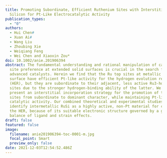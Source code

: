 ```yaml
---
title: Promoting Subordinate, Efficient Ruthenium Sites with Interstitial
  Silicon for Pt‐Like Electrocatalytic Activity
publication_types:
  - "0"
authors:
  - Hui Chen#
  - Xuan Ai#
  - Wang Liu
  - Zhoubing Xie
  - Weiqiang Feng
  - Wei Chen and Xiaoxin Zou*
doi: 10.1002/anie.201906394
abstract: The fundamental understanding and rational manipulation of catalytic
  site preference at extended solid surfaces is crucial in the search for
  advanced catalysts. Herein we find that the Ru top sites at metallic ruthenium
  surface have efficient Pt-like activity for the hydrogen evolution reaction
  (HER), but they are subordinate to their adjacent, less active Ru3-hollow
  sites due to the stronger hydrogen-binding ability of the latter. We also
  present an interstitial incorporation strategy for the promotion of the Ru top
  sites from subordinate to dominant character, while maintaining Pt-like
  catalytic activity. Our combined theoretical and experimental studies further
  identify intermetallic RuSi as a highly active, non-Pt material for catalyzing
  the HER, because of its suitable electronic structure governed by a good
  balance of ligand and strain effects.
draft: false
featured: false
image:
  filename: anie201906394-toc-0001-m.jpg
  focal_point: Smart
  preview_only: false
date: 2021-12-03T12:54:52.486Z
---
```

